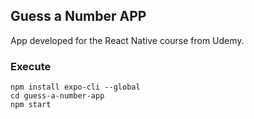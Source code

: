 ## Guess a Number APP

App developed for the React Native course from Udemy.

### Execute

    npm install expo-cli --global
    cd guess-a-number-app
    npm start

